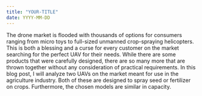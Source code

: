 ```yaml
---
title: "YOUR-TITLE"
date: YYYY-MM-DD
---
```

The drone market is flooded with thousands of options for consumers ranging from micro toys to full-sized unmanned crop-spraying helicopters. This is both a blessing and a curse for every customer on the market searching for the perfect UAV for their needs. While there are some products that were carefully designed, there are so many more that are thrown together without any consideration of practical requirements. In this blog post, I will analyze two UAVs on the market meant for use in the agriculture industry. Both of these are designed to spray seed or fertilizer on crops. Furthermore, the chosen models are similar in capacity.

